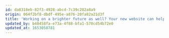 ```yaml
---
id: da8318eb-82f3-4928-abcd-7c39c282a8a9
origin: 064f2bf8-dbdf-495e-a876-20fa82a21d3f
title: 'Working on a brighter future as well? Your new website can help.'
updated_by: b40458fa-e73a-4f88-bfa1-570cd54b72e0
updated_at: 1653058781
---
```


